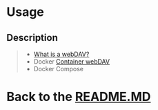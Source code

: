 # Usage

## Description

> * [What is a webDAV?][webdav_describe]
> * Docker [Container webDAV][webdav_docker]
> * Docker Compose

# Back to the [README.MD][readme]

[readme]:<../README.MD>

[webdav_describe]:<https://www.jscape.com/blog/what-is-webdav#:~:text=Overview%3A%20What%20is%20WebDAV%3F,file%20locking%20and%20revision%20tracking.>

[webdav_docker]:<https://hub.docker.com/r/bytemark/webdav/>
